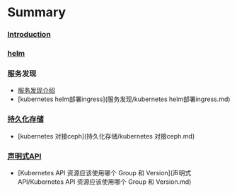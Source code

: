 # Summary

### [Introduction](README.md)

### [helm](README.md)

### 服务发现
* [服务发现介绍](服务发现/README.md)
* [kubernetes helm部署ingress](服务发现/kubernetes helm部署ingress.md)

### [持久化存储](持久化存储/README.md)
* [kubernetes 对接ceph](持久化存储/kubernetes 对接ceph.md)

### [声明式API](声明式API/README.md)
* [Kubernetes API 资源应该使用哪个 Group 和 Version](声明式API/Kubernetes API 资源应该使用哪个 Group 和 Version.md)
